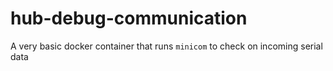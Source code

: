 # hub-debug-communication

A very basic docker container that runs `minicom` to check on 
incoming serial data
